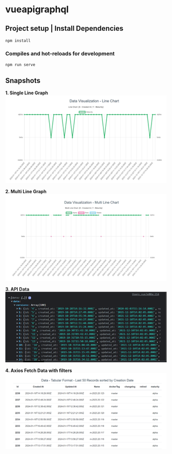 # vueapigraphql

## Project setup | Install Dependencies
```
npm install
```

### Compiles and hot-reloads for development
```
npm run serve
```

## Snapshots   

**1. Single Line Graph**
![SLG](/media/SingleLine.png)

**2. Multi Line Graph** 
![MLG](/media/MultiLine.png)

**3. API Data**
![AD](/media/APIdata.png)

**4. Axios Fetch Data with filters**
![AFD](/media/AxiosDataFetch.png)
